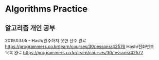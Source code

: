 # Algorithms Practice

알고리즘 개인 공부
---------------
2019.03.05 - Hash/완주하지 못한 선수 완료 <https://programmers.co.kr/learn/courses/30/lessons/42576>
             Hash/전화번호 목록 완료 <https://programmers.co.kr/learn/courses/30/lessons/42577>
